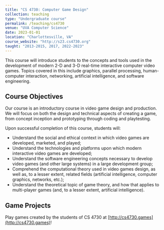 ```yaml
---
title: "CS 4730: Computer Game Design"
collection: teaching
type: "Undergraduate course"
permalink: /teaching/cs4730
venue: "UVA Computer Science"
date: 2023-01-01
location: "Charlottesville, VA"
course_website: "http://s23.cs4730.org"
taught: "2013-2015, 2017, 2022-2023"
---
```


This course will introduce students to the concepts and tools used in the development of modern 2-D and 3-D real-time interactive computer video games. Topics covered in this include graphics, parallel processing, human-computer interaction, networking, artificial intelligence, and software engineering.

## Course Objectives

Our course is an introductory course in video game design and production. We will focus on both the design and technical aspects of creating a game, from concept inception and prototyping through coding and playtesting.

Upon successful completion of this course, students will:

- Understand the social and ethical context in which video games are developed, marketed, and played;
- Understand the technologies and platforms upon which modern interactive video games are developed;
- Understand the software engineering concepts necessary to develop video games (and other large systems) in a large development group;
- Comprehend the computational theory used in video games design, as well as, to a lesser extent, related fields (artificial intelligence, computer graphics, networks, etc.);
- Understand the theoretical topic of game theory, and how that applies to multi-player games (and, to a lesser extent, artificial intelligence).

## Game Projects

Play games created by the students of CS 4730 at [http://cs4730.games](http://cs4730.games)!
